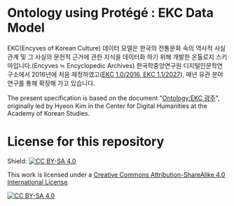 # Ontology using Protégé : EKC Data Model 

EKC(Encyves of Korean Culture) 데이터 모델은 한국의 전통문화 속의 역사적 사실 관계 및 그 사실의 문헌적 근거에 관한 지식을 데이터화 하기 위해 개발한 온톨로지 스키마입니다.(Encyves ≒ Encyclopedic Archives) 한국학중앙연구원 디지털인문학연구소에서 2016년에 처음 제정하였고([EKC 1.0/2016, EKC 1.1/2027](http://dh.aks.ac.kr/Encyves/wiki/index.php/EKC_Data_Model-Draft_1.1)), 매년 유관 분야 연구를 통해 확장해 가고 있습니다.

The present specification is based on the document "[Ontology:EKC 광주](https://dh.aks.ac.kr/~gwangju/wiki/index.php/Ontology:EKC_%EA%B4%91%EC%A3%BC)", originally led by Hyeon Kim in the Center for Digital Humanities at the Academy of Korean Studies.


# License for this repository 
Shield: [![CC BY-SA 4.0][cc-by-sa-shield]][cc-by-sa]

This work is licensed under a
[Creative Commons Attribution-ShareAlike 4.0 International License][cc-by-sa].

[![CC BY-SA 4.0][cc-by-sa-image]][cc-by-sa]

[cc-by-sa]: http://creativecommons.org/licenses/by-sa/4.0/
[cc-by-sa-image]: https://licensebuttons.net/l/by-sa/4.0/88x31.png
[cc-by-sa-shield]: https://img.shields.io/badge/License-CC%20BY--SA%204.0-lightgrey.svg

